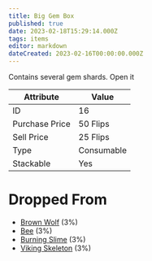```yaml
---
title: Big Gem Box
published: true
date: 2023-02-18T15:29:14.000Z
tags: items
editor: markdown
dateCreated: 2023-02-16T00:00:00.000Z
---
```


Contains several gem shards. Open it

|Attribute|Value|
|-|-|
|ID|16|
|Purchase Price|50 Flips|
|Sell Price|25 Flips|
|Type|Consumable|
|Stackable|Yes|


# Dropped From
 * [Brown Wolf](/monsters/brown-wolf.md) (3%)
 * [Bee](/monsters/bee.md) (3%)
 * [Burning Slime](/monsters/burning-slime.md) (3%)
 * [Viking Skeleton](/monsters/viking-skeleton.md) (3%)

